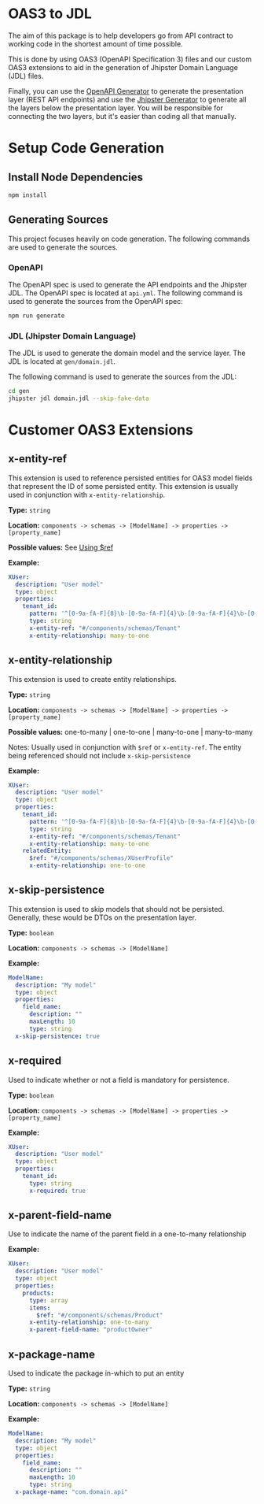 # OAS3 to JDL

The aim of this package is to help developers go from API contract to working code in the shortest amount of time possible.

This is done by using OAS3 (OpenAPI Specification 3) files and our custom OAS3 extensions to aid in the generation of Jhipster Domain Language (JDL) files.

Finally, you can use the [OpenAPI Generator](https://github.com/OpenAPITools/openapi-generator) to generate the presentation layer (REST API endpoints) and use the [Jhipster Generator](https://github.com/jhipster/generator-jhipster) to generate all the layers below the presentation layer. You will be responsible for connecting the two layers, but it's easier than coding all that manually.

# Setup Code Generation

## Install Node Dependencies

```bash
npm install
```

## Generating Sources

This project focuses heavily on code generation. The following commands are used to generate the sources.

### OpenAPI

The OpenAPI spec is used to generate the API endpoints and the Jhipster JDL. The OpenAPI spec is located at `api.yml`.
The following command is used to generate the sources from the OpenAPI spec:

```bash
npm run generate
```

### JDL (Jhipster Domain Language)

The JDL is used to generate the domain model and the service layer. The JDL is located at `gen/domain.jdl`.

The following command is used to generate the sources from the JDL:

```bash
cd gen
jhipster jdl domain.jdl --skip-fake-data
```

# Customer OAS3 Extensions

## x-entity-ref

This extension is used to reference persisted entities for OAS3 model fields that represent the ID of some persisted entity. This extension is usually used in conjunction with `x-entity-relationship`.

**Type:** `string`

**Location:** `components -> schemas -> [ModelName] -> properties -> [property_name]`

**Possible values:** See [Using $ref](https://swagger.io/docs/specification/using-ref/)

**Example:**

```yaml
XUser:
  description: "User model"
  type: object
  properties:
    tenant_id:
      pattern: '^[0-9a-fA-F]{8}\b-[0-9a-fA-F]{4}\b-[0-9a-fA-F]{4}\b-[0-9a-fA-F]{4}\b-[0-9a-fA-F]{12}$'
      type: string
      x-entity-ref: "#/components/schemas/Tenant"
      x-entity-relationship: many-to-one
```

## x-entity-relationship

This extension is used to create entity relationships.

**Type:** `string`

**Location:** `components -> schemas -> [ModelName] -> properties -> [property_name]`

**Possible values:** one-to-many | one-to-one | many-to-one | many-to-many

Notes: Usually used in conjunction with `$ref` or `x-entity-ref`. The entity being referenced should not include `x-skip-persistence`

**Example:**

```yaml
XUser:
  description: "User model"
  type: object
  properties:
    tenant_id:
      pattern: '^[0-9a-fA-F]{8}\b-[0-9a-fA-F]{4}\b-[0-9a-fA-F]{4}\b-[0-9a-fA-F]{4}\b-[0-9a-fA-F]{12}$'
      type: string
      x-entity-ref: "#/components/schemas/Tenant"
      x-entity-relationship: many-to-one
    relatedEntity:
      $ref: "#/components/schemas/XUserProfile"
      x-entity-relationship: one-to-one
```

## x-skip-persistence

This extension is used to skip models that should not be persisted. Generally, these would be DTOs on the presentation layer.

**Type:** `boolean`

**Location:** `components -> schemas -> [ModelName]`

**Example:**

```yaml
ModelName:
  description: "My model"
  type: object
  properties:
    field_name:
      description: ""
      maxLength: 10
      type: string
  x-skip-persistence: true
```

## x-required

Used to indicate whether or not a field is mandatory for persistence.

**Type:** `boolean`

**Location:** `components -> schemas -> [ModelName] -> properties -> [property_name]`

**Example:**

```yaml
XUser:
  description: "User model"
  type: object
  properties:
    tenant_id:
      type: string
      x-required: true
```

## x-parent-field-name

Use to indicate the name of the parent field in a one-to-many relationship

**Example:**

```yaml
XUser:
  description: "User model"
  type: object
  properties:
    products:
      type: array
      items:
        $ref: "#/components/schemas/Product"
      x-entity-relationship: one-to-many
      x-parent-field-name: "productOwner"
```

## x-package-name

Used to indicate the package in-which to put an entity

**Type:** `string`

**Location:** `components -> schemas -> [ModelName]`

**Example:**

```yaml
ModelName:
  description: "My model"
  type: object
  properties:
    field_name:
      description: ""
      maxLength: 10
      type: string
  x-package-name: "com.domain.api"
```
